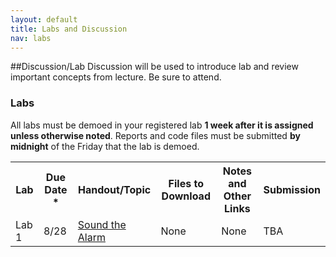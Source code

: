 ```yaml
---
layout: default
title: Labs and Discussion
nav: labs
---
```


##Discussion/Lab
Discussion will be used to introduce lab and review important concepts from lecture.  Be sure to attend.

### Labs

All labs must be demoed in your registered lab **1 week after it is assigned unless otherwise noted**.  Reports and code files must be submitted **by midnight** of the Friday that the lab is demoed.

<table>
<tbody>
<tr>
    <th>Lab</th>
    <th>Due Date *</th>
    <th>Handout/Topic</th>
    <th>Files to Download</th>
    <th>Notes and Other Links</th>
    <th>Submission</th>
</tr>
<tr>
    <td>Lab 1</td>
    <td>8/28</td>
    <td><a href="http://bits.usc.edu/files/ee209/labs/EE209_Lab1.pdf">Sound the Alarm</a></td>
    <td>None</td>
    <td>None</td>
    <td>TBA</td>
</tr>
</tbody>
</table>

